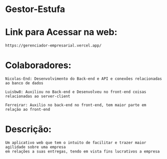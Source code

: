 
# Gestor-Estufa

# Link para Acessar na web:
    https://gerenciador-empresarial.vercel.app/

# Colaboradores:
    Nicolas-End: Desenvolvimento do Back-end e API e conexões relacionadas ao banco de dados

    Luisbw8: Auxiliou no Back-end e Desenvolveu no front-end coisas relacionadas ao server-client

    Ferreirar: Auxilio no back-end no front-end, tem maior parte em relação ao front-end

# Descrição:
    Um aplicativo web que tem o intuito de facilitar e trazer maior agilidade sobre uma empresa 
    em relações a suas entregas, tendo em vista fins lucrativos a empresa
